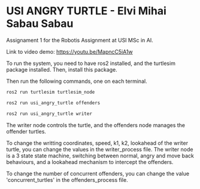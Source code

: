 # USI ANGRY TURTLE - Elvi Mihai Sabau Sabau
Assignament 1 for the Robotis Assignment at USI MSc in AI.

Link to video demo: https://youtu.be/MapncC5iA1w

To run the system, you need to have ros2 installed, and the turtlesim package installed.
Then, install this package.

Then run the following commands, one on each terminal.
    
```bash
ros2 run turtlesim turtlesim_node
```

```bash
ros2 run usi_angry_turtle offenders
```

```bash
ros2 run usi_angry_turtle writer
```

The writer node controls the turtle, and the offenders node manages the offender turtles.

To change the writting coordinates, speed, k1, k2, lookahead of the writer turtle, you can change the values in the writer_process file. The writer node is a 3 state state machine, switching between normal, angry and move back behaviours, and a lookahead mechanism to intercept the offenders.

To change the number of concurrent offenders, you can change the value 'concurrent_turtles' in the offenders_process file.